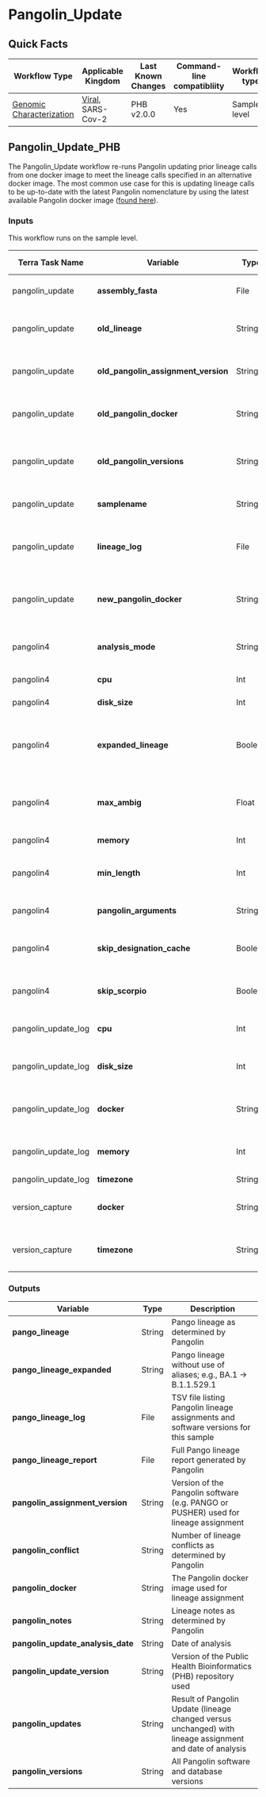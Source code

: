 # Pangolin_Update

## Quick Facts

| **Workflow Type** | **Applicable Kingdom** | **Last Known Changes** | **Command-line compatibliity** | **Workflow type** |
|---|---|---|---|---|
| [Genomic Characterization](../../workflows_overview/workflows-type.md/#genomic-characterization) | [Viral](../../workflows_overview/workflows-kingdom.md/#viral), SARS-Cov-2 | PHB v2.0.0 | Yes | Sample-level |

## Pangolin_Update_PHB

The Pangolin_Update workflow re-runs Pangolin updating prior lineage calls from one docker image to meet the lineage calls specified in an alternative docker image. The most common use case for this is updating lineage calls to be up-to-date with the latest Pangolin nomenclature by using the latest available Pangolin docker image ([found here](https://www.notion.so/theiagen/Docker-Image-and-Reference-Materials-for-SARS-CoV-2-Genomic-Characterization-98328c61f5cb4f77975f512b55d09108)).

### Inputs

This workflow runs on the sample level.

| **Terra Task Name** | **Variable** | **Type** | **Description** | **Default attribute** | **Terra Status** |
|---|---|---|---|---|---|
| pangolin_update | **assembly_fasta** | File | SARS-CoV-2 assembly file in FASTA format |  | Required |
| pangolin_update | **old_lineage** | String | The Pangolin lineage previously assigned to the sample |  | Required |
| pangolin_update | **old_pangolin_assignment_version** | String | Version of the Pangolin software previously used for lineage assignment. |  | Required |
| pangolin_update | **old_pangolin_docker** | String | The Pangolin docker image previously used for lineage assignment. |  | Required |
| pangolin_update | **old_pangolin_versions** | String | All pangolin software and database versions previously used for lineage assignment. |  | Required |
| pangolin_update | **samplename** | String | The name of the sample being analyzed. |  | Required |
| pangolin_update | **lineage_log** | File | TSV file detailing previous lineage assignments and software versions for this sample.  |  | Optional |
| pangolin_update | **new_pangolin_docker** | String | The Pangolin docker image used to update the Pangolin lineage assignments. |  | Optional |
| pangolin4 | **analysis_mode** | String | Pangolin inference engine for lineage designations (usher or pangolearn) | None | Optional |
| pangolin4 | **cpu** | Int | CPUs for pangolin4 execution | 4 | Optional |
| pangolin4 | **disk_size** | Int | Disk size, in GB, for pangolin4 execution | 100 | Optional |
| pangolin4 | **expanded_lineage** | Boolean | True/False that determines if a lineage should be expanded without aliases (e.g., BA.1 → B.1.1.529.1) | TRUE | Optional |
| pangolin4 | **max_ambig** | Float | Maximum proportion of Ns allowed for Pangolin to attempt assignment | 0.5 | Optional |
| pangolin4 | **memory** | Int | Memory, in GB, for pangolin4 execution | 8 | Optional |
| pangolin4 | **min_length** | Int | Minimum query length allowed for pangolin to attempt assignment | 10000 | Optional |
| pangolin4 | **pangolin_arguments** | String | Optional arguments for pangolin e.g. "--skip-scorpio" | None | Optional |
| pangolin4 | **skip_designation_cache** | Boolean | True/False that determines if the designation cache should be used | FALSE | Optional |
| pangolin4 | **skip_scorpio** | Boolean | True/False that determines if scorpio should be skipped. | FALSE | Optional |
| pangolin_update_log | **cpu** | Int | CPUs for the pangolin_update_log task | 4 | Optional |
| pangolin_update_log | **disk_size** | Int | Disk size, in GB, for the pangolin_update_log task | 100 | Optional |
| pangolin_update_log | **docker** | String | Docker container for the pangolin_update_log task | us-docker.pkg.dev/general-theiagen/theiagen/utility:1.1 | Optional |
| pangolin_update_log | **memory** | Int | Memory, in GB, for the pangolin_update_log task | 8 | Optional |
| pangolin_update_log | **timezone** | String |  |  | Optional |
| version_capture | **docker** | String | The Docker image used to run the version_capture task | "us-docker.pkg.dev/general-theiagen/theiagen/alpine-plus-bash:3.20.0" | Optional |
| version_capture | **timezone** | String | Set the time zone to get an accurate date of analysis (uses UTC by default) |  | Optional |

### Outputs

| **Variable** | **Type** | **Description** |
|---|---|---|
| **pango_lineage** | String | Pango lineage as determined by Pangolin |
| **pango_lineage_expanded** | String | Pango lineage without use of aliases; e.g., BA.1 → B.1.1.529.1 |
| **pango_lineage_log** | File | TSV file listing Pangolin lineage assignments and software versions for this sample |
| **pango_lineage_report** | File | Full Pango lineage report generated by Pangolin |
| **pangolin_assignment_version** | String | Version of the Pangolin software (e.g. PANGO or PUSHER) used for lineage assignment |
| **pangolin_conflict** | String | Number of lineage conflicts as determined by Pangolin |
| **pangolin_docker** | String | The Pangolin docker image used for lineage assignment |
| **pangolin_notes** | String | Lineage notes as determined by Pangolin |
| **pangolin_update_analysis_date** | String | Date of analysis |
| **pangolin_update_version** | String | Version of the Public Health Bioinformatics (PHB) repository used |
| **pangolin_updates** | String | Result of Pangolin Update (lineage changed versus unchanged) with lineage assignment and date of analysis |
| **pangolin_versions** | String | All Pangolin software and database versions |
